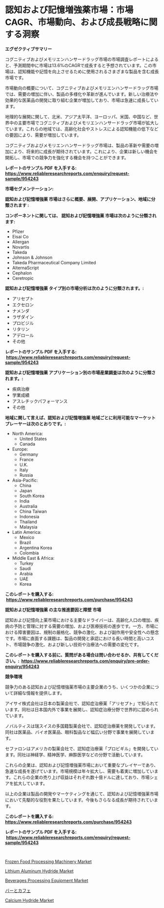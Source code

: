 <p><h1>認知および記憶増強薬市場：市場CAGR、市場動向、および成長戦略に関する洞察</h1></p><p><strong>エグゼクティブサマリー</strong></p>
<p><p>コグニティブおよびメモリエンハンサードラッグ市場の市場調査レポートによると、予測期間中に市場は13.6%のCAGRで成長すると予想されています。この市場は、認知機能や記憶を向上させるために使用されるさまざまな製品を含む成長市場です。</p><p>市場動向の概要について、コグニティブおよびメモリエンハンサードラッグ市場では、需要の増加に伴い、製品の多様化や革新が進んでいます。新しい治療法や効果的な医薬品の開発に取り組む企業が増加しており、市場は急速に成長しています。</p><p>地理的な展開に関して、北米、アジア太平洋、ヨーロッパ、米国、中国など、世界中の主要市場でコグニティブおよびメモリエンハンサードラッグ市場が拡大しています。これらの地域では、高齢化社会やストレスによる認知機能の低下などの要因により、需要が増加しています。</p><p>コグニティブおよびメモリエンハンサードラッグ市場は、製品の革新や需要の増加により、将来的に成長が期待されています。これにより、企業は新しい機会を開拓し、市場での競争力を強化する機会を持つことができます。</p></p>
<p><strong>レポートのサンプル PDF を入手する: <a href="https://www.reliableresearchreports.com/enquiry/request-sample/954243">https://www.reliableresearchreports.com/enquiry/request-sample/954243</a></strong></p>
<p><strong>市場セグメンテーション:</strong></p>
<p><strong> 認知および記憶増強薬 市場はさらに概要、展開、アプリケーション、地域に分類されます :</strong></p>
<p><strong>コンポーネントに関しては、 認知および記憶増強薬 市場は次のように分類されます: &nbsp;</strong></p>
<p><ul><li>Pfizer</li><li>Eisai Co</li><li>Allergan</li><li>Novartis</li><li>Takeda</li><li>Johnson & Johnson</li><li>Takeda Pharmaceutical Company Limited</li><li>AlternaScript</li><li>Cephalon</li><li>Ceretropic</li></ul></p>
<p><strong> 認知および記憶増強薬 タイプ別の市場分析は次のように分類されます。:</strong></p>
<p><ul><li>アリセプト</li><li>エクセロン</li><li>ナメンダ</li><li>ラザダイン</li><li>プロビジル</li><li>リタリン</li><li>アデロール</li><li>その他</li></ul></p>
<p><strong>レポートのサンプル PDF を入手する: &nbsp;<a href="https://www.reliableresearchreports.com/enquiry/request-sample/954243">https://www.reliableresearchreports.com/enquiry/request-sample/954243</a></strong></p>
<p><strong> 認知および記憶増強薬 アプリケーション別の市場産業調査は次のように分類されます。:</strong></p>
<p><ul><li>疾病治療</li><li>学業成績</li><li>アスレチックパフォーマンス</li><li>その他</li></ul></p>
<p><strong>地域に関して言えば、認知および記憶増強薬 地域ごとに利用可能なマーケットプレーヤーは次のとおりです。:</strong></p>
<p><ul>
    <li>
        North America:
        <ul>
            <li>United States</li>
            <li>Canada</li>
        </ul>
    </li>
    <li>
        Europe:
        <ul>
            <li>Germany</li>
            <li>France</li>
            <li>U.K.</li>
            <li>Italy</li>
            <li>Russia</li>
        </ul>
    </li>
    <li>
        Asia-Pacific:
        <ul>
            <li>China</li>
            <li>Japan</li>
            <li>South Korea</li>
            <li>India</li>
            <li>Australia</li>
            <li>China Taiwan</li>
            <li>Indonesia</li>
            <li>Thailand</li>
            <li>Malaysia</li>
        </ul>
    </li>
    <li>
        Latin America:
        <ul>
            <li>Mexico</li>
            <li>Brazil</li>
            <li>Argentina Korea</li>
            <li>Colombia</li>
        </ul>
    </li>
    <li>
        Middle East & Africa:
        <ul>
            <li>Turkey</li>
            <li>Saudi</li>
            <li>Arabia</li>
            <li>UAE</li>
            <li>Korea</li>
        </ul>
    </li>
    </ul></p>
<p><strong>このレポートを購入する: &nbsp;<a href="https://www.reliableresearchreports.com/purchase/954243">https://www.reliableresearchreports.com/purchase/954243</a></strong></p>
<p><strong>認知および記憶増強薬 の主な推進要因と障壁 市場</strong></p>
<p><p>認知および記憶向上薬市場における主要なドライバーは、高齢化人口の増加、疾病の予防と管理に対する需要の増加、および医療技術の進歩です。一方、市場における障害要因は、規制の厳格化、競争の激化、および副作用や安全性への懸念です。市場に直面する課題は、製品の開発と承認における長い時間と高いコスト、市場競争の激化、および新しい技術や治療法への需要の変化です。</p></p>
<p><strong>このレポートを購入する前に、質問がある場合は問い合わせるか、共有してください。:&nbsp; <a href="https://www.reliableresearchreports.com/enquiry/pre-order-enquiry/954243">https://www.reliableresearchreports.com/enquiry/pre-order-enquiry/954243</a></strong></p>
<p><strong>競争環境</strong></p>
<p><p>競争力のある認知および記憶増強薬市場の主要企業のうち、いくつかの企業について詳細な情報を提供します。</p><p>アイサイ株式会社は日本の製薬会社で、認知症治療薬「アリセプト」で知られています。同社は日本国内外で事業を展開し、認知症治療分野で世界的に認められています。</p><p>ノバルティスは瑞スイスの多国籍製薬会社で、認知症治療薬を開発しています。同社は医薬品、バイオ医薬品、眼科製品など幅広い分野で事業を展開しています。</p><p>セファロンはアメリカの製薬会社で、認知症治療薬「プロビギル」を開発しています。同社は神経学、精神医学、麻酔医学などの分野で活動しています。</p><p>これらの企業は、認知および記憶増強薬市場において重要なプレイヤーであり、急速な成長を遂げています。市場規模は年々拡大し、需要も着実に増加しています。これらの企業の売り上げ収益はそれぞれ数十億ドルに達しており、市場シェアを拡大しています。</p><p>以上の企業は製品の開発やマーケティングを通じて、認知および記憶増強薬市場において先駆的な役割を果たしています。今後もさらなる成長が期待されています。</p></p>
<p><strong>このレポートを購入する: &nbsp; <a href="https://www.reliableresearchreports.com/purchase/954243">https://www.reliableresearchreports.com/purchase/954243</a></strong></p>
<p><strong>レポートのサンプル PDF を入手する: &nbsp;<a href="https://www.reliableresearchreports.com/enquiry/request-sample/954243">https://www.reliableresearchreports.com/enquiry/request-sample/954243</a></strong><strong></strong></p>
<p>&nbsp;</p>
<p><p><a href="https://github.com/dringals/Market-Research-Report-List-3/blob/main/frozen-food-processing-machinery-market.md">Frozen Food Processing Machinery Market</a></p><p><a href="https://view.publitas.com/reportprime-1/lithium-aluminum-hydride-market-research-report-unlocks-analysis-on-the-market-financial-status-market-size-and-market-revenue-upto-2031/">Lithium Aluminum Hydride Market</a></p><p><a href="https://github.com/lbird53714/Market-Research-Report-List-3/blob/main/beverages-processing-equipment-market.md">Beverages Processing Equipment Market</a></p><p><a href="https://github.com/sghwr779811674/Market-Research-Report-List-1/blob/main/5457589185145.md">バーとカフェ</a></p><p><a href="https://view.publitas.com/reportprime-1/insights-into-calcium-hydride-market-size-analysing-market-share-trends-and-growth-from-2024-to-2031/">Calcium Hydride Market</a></p></p>